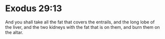 # Exodus 29:13

And you shall take all the fat that covers the entrails, and the long lobe of the liver, and the two kidneys with the fat that is on them, and burn them on the altar.

